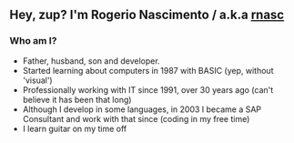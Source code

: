 ## Hey, zup? I'm Rogerio Nascimento / a.k.a [rnasc][website]

### Who am I?
- Father, husband, son and developer. 
- Started learning about computers in 1987 with BASIC (yep, without 'visual')
- Professionally working with IT since 1991, over 30 years ago (can't believe it has been that long)
- Although I develop in some languages, in 2003 I became a SAP Consultant and work with that since (coding in my free time)
- I learn guitar on my time off

[website]: https://rogerionascimento.com
